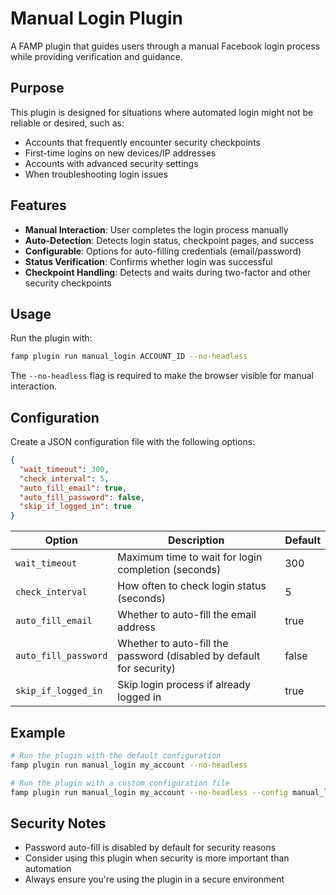 # Manual Login Plugin

A FAMP plugin that guides users through a manual Facebook login process while providing verification and guidance.

## Purpose

This plugin is designed for situations where automated login might not be reliable or desired, such as:

- Accounts that frequently encounter security checkpoints
- First-time logins on new devices/IP addresses
- Accounts with advanced security settings
- When troubleshooting login issues

## Features

- **Manual Interaction**: User completes the login process manually
- **Auto-Detection**: Detects login status, checkpoint pages, and success
- **Configurable**: Options for auto-filling credentials (email/password)
- **Status Verification**: Confirms whether login was successful
- **Checkpoint Handling**: Detects and waits during two-factor and other security checkpoints

## Usage

Run the plugin with:

```bash
famp plugin run manual_login ACCOUNT_ID --no-headless
```

The `--no-headless` flag is required to make the browser visible for manual interaction.

## Configuration

Create a JSON configuration file with the following options:

```json
{
  "wait_timeout": 300,
  "check_interval": 5,
  "auto_fill_email": true,
  "auto_fill_password": false,
  "skip_if_logged_in": true
}
```

| Option | Description | Default |
|--------|-------------|---------|
| `wait_timeout` | Maximum time to wait for login completion (seconds) | 300 |
| `check_interval` | How often to check login status (seconds) | 5 |
| `auto_fill_email` | Whether to auto-fill the email address | true |
| `auto_fill_password` | Whether to auto-fill the password (disabled by default for security) | false |
| `skip_if_logged_in` | Skip login process if already logged in | true |

## Example

```bash
# Run the plugin with the default configuration
famp plugin run manual_login my_account --no-headless

# Run the plugin with a custom configuration file
famp plugin run manual_login my_account --no-headless --config manual_login_config.json
```

## Security Notes

- Password auto-fill is disabled by default for security reasons
- Consider using this plugin when security is more important than automation
- Always ensure you're using the plugin in a secure environment
